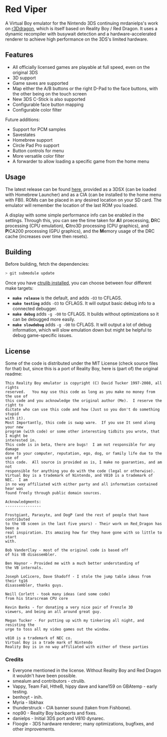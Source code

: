 Red Viper
=========

A Virtual Boy emulator for the Nintendo 3DS continuing mrdanielps's work on [r3Ddragon](https://github.com/mrdanielps/r3Ddragon),
which is itself based on Reality Boy / Red Dragon. It uses a dynamic recompiler with busywait detection and a
hardware-accelerated renderer to achieve high performance on the 3DS's limited hardware.

## Features
* All officially licensed games are playable at full speed, even on the original 3DS
* 3D support
* Game saves are supported
* Map either the A/B buttons or the right D-Pad to the face buttons, with the other being on the touch screen
* New 3DS C-Stick is also supported
* Configurable face button mapping
* Configurable color filter

Future additions:
* Support for PCM samples
* Savestates
* Homebrew support
* Circle Pad Pro support
* Button controls for menu
* More versatile color filter
* A forwarder to allow loading a specific game from the home menu

## Usage

The latest release can be found [here](https://github.com/skyfloogle/red-viper/releases),
provided as a 3DSX (can be loaded with Homebrew Launcher) and as a CIA (can be installed to the home menu with FBI).
ROMs can be placed in any desired location on your SD card. The emulator will remember the location of the last ROM you loaded.

A display with some simple performance info can be enabled in the settings.
Through this, you can see the time taken for **A**ll proecessing, **D**RC processing (CPU emulation),
**C**itro3D processing (CPU graphics), and **P**ICA200 processing (GPU graphics), and the
**M**emory usage of the DRC cache (increases over time then resets).

## Building

Before building, fetch the dependencies:

```bash
> git submodule update
```

Once you have [ctrulib installed](http://3dbrew.org/wiki/Setting_up_Development_Environment), you can choose
between four different make targets:

* **`make release`** is the default, and adds `-O3` to CFLAGS.
* **`make testing`** adds `-O3` to CFLAGS. It will output basic debug info to a connected debugger.
* **`make debug`** adds `-g -O0` to CFLAGS. It builds without optimizations so it can be debugged more easily.
* **`make slowdebug`** adds `-g -O0` to CFLAGS. It will output a lot of debug information, which will slow emulation down but might be helpful to debug game-specific issues.

## License

Some of the code is distributed under the MIT License (check source files for that) but, since
this is a port of Reality Boy, here is (part of) the original readme:

```
This Reality Boy emulator is copyright (C) David Tucker 1997-2008, all rights
reserved.   You may use this code as long as you make no money from the use of
this code and you acknowledge the original author (Me).  I reserve the right to
dictate who can use this code and how (Just so you don't do something stupid
with it).
Most Importantly, this code is swap ware.  If you use It send along your new
program (with code) or some other interesting tidbits you wrote, that I might be
interested in.
This code is in beta, there are bugs!  I am not responsible for any damage
done to your computer, reputation, ego, dog, or family life due to the use of
this code.  All source is provided as is, I make no guaranties, and am not
responsible for anything you do with the code (legal or otherwise).
Virtual Boy is a trademark of Nintendo, and V810 is a trademark of NEC.  I am
in no way affiliated with either party and all information contained hear was
found freely through public domain sources.

Acknowledgments:
----------------

Frostgiant, Parasyte, and DogP (and the rest of people that have contributed
to the VB sceen in the last five years) - Their work on Red_Dragon has been a
real inspiration. Its amazing how far they have gone with so little to start
with.

Bob VanderClay - most of the original code is based off
of his VB disassembler.

Ben Haynor - Provided me with a much better understanding of
the VB internals.

Joseph LoCicero, Dave Shadoff - I stole the jump table ideas from their tg16
disassembler, thanks guys.

Neill Corlett - took many ideas (and some code)
from his Starscream CPU core

Kevin Banks - for donating a very nice pair of Frenzle 3D
viewers, and being an all around great guy.

Megan Tucker - For putting up with my tinkering all night, and resisting the
urge to toss all my video games out the window.

v810 is a trademark of NEC co.
Virtual Boy is a trade mark of Nintendo
Reality Boy is in no way affiliated with either of these parties
```

### Credits

* Everyone mentioned in the license. Without Reality Boy and Red Dragon it wouldn't have been possible.
* smealum and contributors - ctrulib.
* Vappy, Team Fail, HtheB, hippy dave and kane159 on GBAtemp - early testing.
* benhoyt - inih.
* Myria - libkhax
* thunderstruck - CIA banner sound (taken from Fishbone).
* nop90 - Reality Boy backports and fixes.
* danielps - Initial 3DS port and V810 dynarec.
* Floogle - 3DS hardware renderer; many optimizations, bugfixes, and other improvements.
